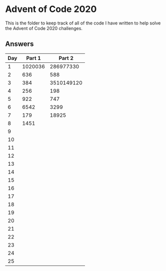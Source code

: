 # Advent of Code 2020
This is the folder to keep track of all of the code I have written to help solve the Advent of Code 2020 challenges.

## Answers
| Day | Part 1 | Part 2 |
| --- | --- | --- |
| 1 | 1020036 | 286977330 |
| 2 | 636 | 588 |
| 3 | 384 | 3510149120 |
| 4 | 256 | 198 |
| 5 | 922 | 747 |
| 6 | 6542 | 3299 |
| 7 | 179 | 18925 |
| 8 | 1451 | |
| 9 | | |
| 10 | | |
| 11 | | |
| 12 | | |
| 13 | | |
| 14 | | |
| 15 | | |
| 16 | | |
| 17 | | |
| 18 | | |
| 19 | | |
| 20 | | |
| 21 | | |
| 22 | | |
| 23 | | |
| 24 | | |
| 25 | | |